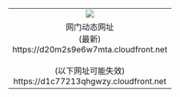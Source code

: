 ﻿<table>
  <tr></tr>
  <tr><td colspan=2 align=center><img src="https://d20m2s9e6w7mta.cloudfront.net/Up/oGate.jpg" /></td></tr>
  <tr><td colspan=2 align=center>网门动态网址<br/>(最新)
<br>https://d20m2s9e6w7mta.cloudfront.net
<br/><br/>(以下网址可能失效)
<br>https://d1c77213qhgwzy.cloudfront.net
    </td>
  </tr>
</table>
